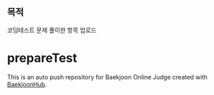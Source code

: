 ## 목적
코딩테스트 문제 풀이한 항목 업로드




# 
# prepareTest
This is an auto push repository for Baekjoon Online Judge created with [BaekjoonHub](https://github.com/BaekjoonHub/BaekjoonHub).


